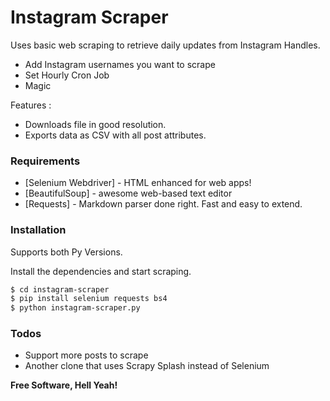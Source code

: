 # Instagram Scraper

Uses basic web scraping to retrieve daily updates from Instagram Handles.

  - Add Instagram usernames you want to scrape
  - Set Hourly Cron Job 
  - Magic

Features :
  - Downloads file in good resolution.
  - Exports data as CSV with all post attributes.

### Requirements

* [Selenium Webdriver] - HTML enhanced for web apps!
* [BeautifulSoup] - awesome web-based text editor
* [Requests] - Markdown parser done right. Fast and easy to extend.

### Installation

Supports both Py Versions.

Install the dependencies and start scraping.

```sh
$ cd instagram-scraper
$ pip install selenium requests bs4
$ python instagram-scraper.py
```

### Todos

 - Support more posts to scrape
 - Another clone that uses Scrapy Splash instead of Selenium







**Free Software, Hell Yeah!**
